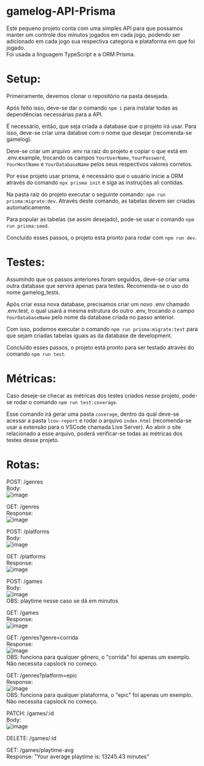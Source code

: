 # gamelog-API-Prisma

Este pequeno projeto conta com uma simples API para que possamos manter um controle dos minutos jogados em cada jogo, podendo ser adicionado em cada jogo sua respectiva categoria e plataforma em que foi jogado. </br>
Foi usada a linguagem TypeScript e a ORM Prisma.

# Setup:

Primeiramente, devemos clonar o repositório na pasta desejada.

Após feito isso, deve-se dar o comando `npm i` para instalar todas as dependências necessárias para a API.

É necessário, então, que seja criada a database que o projeto irá usar. Para isso, deve-se criar uma databse com o nome que desejar (recomenda-se gamelog).

Deve-se criar um arquivo .env na raiz do projeto e copiar o que está em .env.example, trocando os campos `YourUserName`, `YourPassword`, `YourHostName` e `YourDatabaseName` pelos seus respectivos valores corretos.

Por esse projeto usar prisma, é necessário que o usuário inicie a ORM através do comando `npx prisma init` e siga as instruções ali contidas.

Na pasta raiz do projeto executar o seguinte comando: `npm run prisma:migrate:dev`. Através deste comando, as tabelas devem ser criadas automaticamente.

Para popular as tabelas (se assim desejado), pode-se usar o comando `npm run prisma:seed`.

Concluído esses passos, o projeto está pronto para rodar com `npm run dev`.

# Testes:

Assumindo que os passos anteriores foram seguidos, deve-se criar uma outra database que servirá apenas para testes. Recomenda-se o uso do nome gamelog_tests.

Após criar essa nova database, precisamos criar um novo .env chamado .env.test, o qual usará a mesma estrutura do outro .env, trocando o campo `YourDatabaseName` pelo nome da database criada no passo anterior.

Com isso, podemos executar o comando `npm run prisma:migrate:test` para que sejam criadas tabelas iguais as da database de development.

Concluído esses passos, o projeto está pronto para ser testado através do comando `npm run test`.

# Métricas:

Caso deseje-se checar as métricas dos testes criados nesse projeto, pode-se rodar o comando `npm run test:coverage`.

Esse comando irá gerar uma pasta `coverage`, dentro da qual deve-se acessar a pasta `lcov-report` e rodar o arquivo `index.html` (recomenda-se usar a extensão para o VSCode chamada Live Server). Ao abrir o site relacionado a esse arquivo, poderá verificar-se todas as métricas dos testes desse projeto.

# Rotas:

POST: /genres </br>
Body: </br>![image](https://user-images.githubusercontent.com/110701545/215526724-de50e87f-c2f3-4b06-aada-84e6c5445a1d.png)


GET: /genres </br>
Response: </br>![image](https://user-images.githubusercontent.com/110701545/215527628-09f86d15-9b0a-4d0e-ba32-755a53646fd9.png)

POST: /platforms </br>
Body: </br>![image](https://user-images.githubusercontent.com/110701545/215529786-43210ae2-f484-4458-80a1-a3a4596e0905.png)

GET: /platforms </br>
Response: </br>![image](https://user-images.githubusercontent.com/110701545/215529895-5b90763c-f519-4b49-a7a6-88f5f26bf5ff.png)

POST: /games </br>
Body: </br>![image](https://user-images.githubusercontent.com/110701545/215527962-ce3eb287-9fdf-49f6-a635-90dd1f0b2457.png)</br>
OBS: playtime nesse caso se dá em minutos

GET: /games </br>
Response: </br>![image](https://user-images.githubusercontent.com/110701545/215528554-c04a7f30-4a9e-4aa0-9d39-dc978a3db1db.png)

GET: /genres?genre=corrida </br>
Response: </br>![image](https://user-images.githubusercontent.com/110701545/215528720-ade07efe-8aa5-408a-a502-3227daebdac3.png)</br>
OBS: funciona para qualquer gênero, o "corrida" foi apenas um exemplo. Não necessita capslock no começo.

GET: /genres?platform=epic </br>
Response: </br>![image](https://user-images.githubusercontent.com/110701545/215528993-fb90d280-36f1-4c2c-9b1c-e4b2868b804f.png)</br>
OBS: funciona para qualquer plataforma, o "epic" foi apenas um exemplo. Não necessita capslock no começo.

PATCH: /games/:id </br>
Body: </br>![image](https://user-images.githubusercontent.com/110701545/215529388-37bb1597-ea7f-43c3-a620-f34d8d8d8e6f.png)

DELETE: /games/:id </br>

GET: /games/playtime-avg </br>
Response: "Your average playtime is: 13245.43 minutes"
